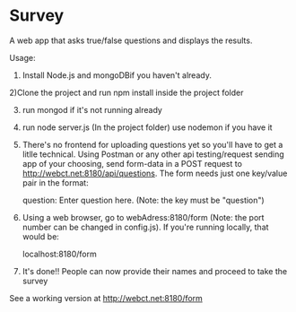 # Survey

A web app that asks true/false questions and displays the results.

Usage:
  1)  Install Node.js and mongoDBif you haven't already. 
  
  2)Clone the project and run npm install inside the project folder
  
  3) run mongod if it's not running already
  
  4) run node server.js (In the project folder) use nodemon if you have it
  
  5)  There's no frontend for uploading questions yet so you'll have to get 
      a litlle technical. Using Postman or any other api testing/request sending app
      of your choosing, send form-data in a POST request to http://webct.net:8180/api/questions.
      The form needs just one key/value pair in the format:
      
      question: Enter question here. (Note: the key must be "question")
  
  3)  Using a web browser, go to webAdress:8180/form (Note: the port number can be changed in config.js).
      If you're running locally, that would be:
      
      localhost:8180/form
  
  4)  It's done!! People can now provide their names and proceed to take the survey

See a working version at http://webct.net:8180/form
